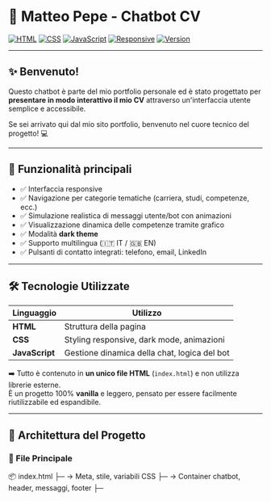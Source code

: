 # 🧠 Matteo Pepe - Chatbot CV

<p>
  <a href="https://developer.mozilla.org/en-US/docs/Web/HTML"><img src="https://img.shields.io/badge/code-HTML-blue" alt="HTML"></a>
  <a href="https://developer.mozilla.org/en-US/docs/Web/CSS"><img src="https://img.shields.io/badge/style-CSS-blueviolet" alt="CSS"></a>
  <a href="https://developer.mozilla.org/en-US/docs/Web/JavaScript"><img src="https://img.shields.io/badge/script-JavaScript-yellow" alt="JavaScript"></a>
  <a href="#"><img src="https://img.shields.io/badge/UI-Responsive-informational" alt="Responsive"></a>
  <a href="#"><img src="https://img.shields.io/badge/version-1.0-green" alt="Version"></a>
</p>

---

## ✨ Benvenuto!

Questo chatbot è parte del mio portfolio personale ed è stato progettato per **presentare in modo interattivo il mio CV** attraverso un'interfaccia utente semplice e accessibile.

Se sei arrivato qui dal mio sito portfolio, benvenuto nel cuore tecnico del progetto! 💻

---

## 📌 Funzionalità principali

- ✅ Interfaccia responsive  
- ✅ Navigazione per categorie tematiche (carriera, studi, competenze, ecc.)  
- ✅ Simulazione realistica di messaggi utente/bot con animazioni  
- ✅ Visualizzazione dinamica delle competenze tramite grafico  
- ✅ Modalità **dark theme**  
- ✅ Supporto multilingua (🇮🇹 IT / 🇬🇧 EN)  
- ✅ Pulsanti di contatto integrati: telefono, email, LinkedIn  

---

## 🛠️ Tecnologie Utilizzate

| Linguaggio      | Utilizzo                                         |
|-----------------|--------------------------------------------------|
| **HTML**        | Struttura della pagina                          |
| **CSS**         | Styling responsive, dark mode, animazioni       |
| **JavaScript**  | Gestione dinamica della chat, logica del bot    |

➡️ Tutto è contenuto in **un unico file HTML** (`index.html`) e non utilizza librerie esterne.  
È un progetto 100% **vanilla** e leggero, pensato per essere facilmente riutilizzabile ed espandibile.

---

## 🧩 Architettura del Progetto

### 📂 File Principale

📦 index.html
├─ <head> → Meta, stile, variabili CSS
├─ <body> → Container chatbot, header, messaggi, footer
├─ <script> → Dataset (domande/risposte) + logica bot
└─ <style> → Layout e animazioni responsive + dark theme

yaml
Copia
Modifica

---

## 🔄 Flusso di Interazione

1. All’avvio, il bot mostra un **messaggio di benvenuto**.  
2. L’utente sceglie una **categoria** (es. "Le mie competenze").  
3. Il bot mostra una serie di **domande predefinite**.  
4. Alla selezione di una domanda, viene generata una **risposta**, eventualmente con un **grafico animato** delle competenze.  
5. L’utente può tornare al **menu delle categorie** in qualsiasi momento.

---

## 🧪 Come Usarlo

### ▶️ Anteprima Live

Puoi vedere il chatbot live sul mio portfolio, oppure clonare il progetto per provarlo localmente.

### 📥 Istruzioni

1. Clona il progetto:
git clone https://github.com/tuo-username/chatbot-cv.git

yaml
Copia
Modifica
2. Apri il file `index.html` con il tuo browser.

> 💡 Tutto funziona localmente, **non è necessario alcun server**!

---

## 📷 Screenshot

### Interfaccia principale del chatbot

![Chatbot Screenshot](https://i.imgur.com/47q7655.png)

### Screenshot della chat

![Chatbot Screenshot](https://i.imgur.com/0X7D1rT.png)


---




yaml
Copia
Modifica

---

## 🚀 Possibili Sviluppi Futuri

- Input testuale libero dell’utente  
- Integrazione con un backend AI (es. GPT)  
- Generazione automatica del CV in PDF  
- Esperienza vocale con Web Speech API  

---

## 📬 Contatti

- 📧 Email: [matteopepe1701@gmail.com](mailto:matteopepe1701@gmail.com)  
- 📞 Telefono: +39 340 98 53 600  
- 💼 LinkedIn: [linkedin.com/in/matteo-pepe-a56477249](https://www.linkedin.com/in/matteo-pepe-a56477249/)

---

## 💬 Feedback

Hai suggerimenti o idee per migliorare il progetto?  
Apri una [Issue](https://github.com/tuo-username/chatbot-cv/issues) o scrivimi direttamente!

---

> Progetto creato con passione da **Matteo Pepe** 💙
